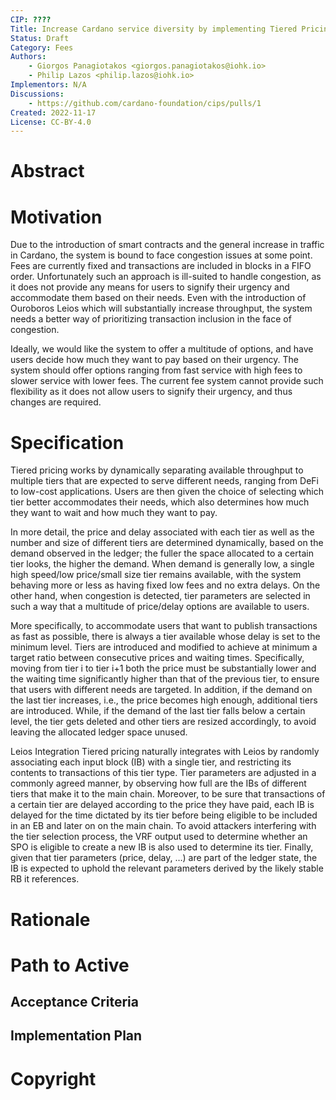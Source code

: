 ```yaml
---
CIP: ????
Title: Increase Cardano service diversity by implementing Tiered Pricing
Status: Draft
Category: Fees
Authors:
    - Giorgos Panagiotakos <giorgos.panagiotakos@iohk.io>
    - Philip Lazos <philip.lazos@iohk.io>
Implementors: N/A
Discussions:
    - https://github.com/cardano-foundation/cips/pulls/1
Created: 2022-11-17
License: CC-BY-4.0
---
```


# Abstract <!-- A short (~200 word) description of the technical issue being addressed and the proposed solution -->



# Motivation  <!-- A clear and short explanation introducing the reason behind a proposal. When changing an established design, it must outlines issues in the design that motivates a rework. -->
		
Due to the introduction of smart contracts and the general increase in traffic in Cardano, the system is bound to face congestion issues at some point. 
Fees are currently fixed and transactions are included in blocks in a FIFO order. 
Unfortunately such an approach is ill-suited to handle congestion, as it does not provide any means for users to signify their urgency and accommodate them based on their needs. Even with the introduction of Ouroboros Leios which will substantially increase throughput, the system needs a better way of prioritizing transaction inclusion in the face of congestion.

Ideally, we would like the system to offer a multitude of options, and have users decide how much they want to pay based on their urgency. 
The system should offer options ranging from fast service with high fees to slower service with lower fees.
The current fee system cannot provide such flexibility as it does not allow users to signify their urgency, and thus changes are required.
 

# Specification <!-- The technical specification should describe the syntax and semantics of any new feature. The specification should be detailed enough to allow competing, interoperable implementations. -->


Tiered pricing works by dynamically separating available throughput to multiple tiers that are expected to serve different needs, ranging from DeFi to low-cost applications. Users are then given the choice of selecting which tier better accommodates their needs, which also determines how much they want to wait and how much they want to pay.

In more detail, the price and delay associated with each tier as well as the number and size of different tiers are determined dynamically, based on the demand observed in the ledger; the fuller the space allocated to a certain tier looks, the higher the demand. When demand is generally low, a single high speed/low price/small size tier remains available, with the system behaving more or less as having fixed low fees and no extra delays.  On the other hand, when congestion is detected, tier parameters are selected in such a way that a multitude of price/delay options are available to users. 

More specifically, to accommodate users that want to publish transactions as fast as possible, there is always a tier available whose delay is set to the minimum level. Tiers are introduced and modified to achieve at minimum a target ratio between consecutive prices and waiting times. Specifically, moving from tier i to tier i+1 both the price must be substantially lower and the waiting time significantly higher than that of the previous tier, to ensure that users with different needs are targeted. In addition, if the demand on the last tier increases, i.e., the price becomes high enough, additional tiers are introduced. While, if the demand of the last tier falls below a certain level, the tier gets deleted and other tiers are resized accordingly, to avoid leaving the allocated ledger space unused.

Leios Integration
Tiered pricing naturally integrates with Leios by randomly associating each input block (IB) with a single tier, and restricting its contents to transactions of this tier type. Tier parameters are adjusted in a commonly agreed manner, by observing how full are the IBs of different tiers that make it to the main chain. Moreover, to be sure that transactions of a certain tier are delayed according to the price they have paid, each IB is delayed for the time dictated by its tier  before being eligible to be included in an EB and later on on the main chain. To avoid attackers interfering with the tier selection process, the VRF output used to determine whether an SPO is eligible to create a new IB is also used to determine its tier. Finally, given that tier parameters (price, delay, …) are part of the ledger state, the IB is expected to uphold the relevant parameters derived by the likely stable RB it references.




# Rationale  <!-- The rationale fleshes out the specification by describing what motivated the design and why particular design decisions were made. It should describe alternate designs that were considered and related work. The rationale should provide evidence of consensus within the community and discuss important objections or concerns raised during discussion. When applicable, it must also explain how the proposal affects backward-compatibility of existing solutions. -->

# Path to Active

## Acceptance Criteria			

## Implementation Plan

# Copyright
